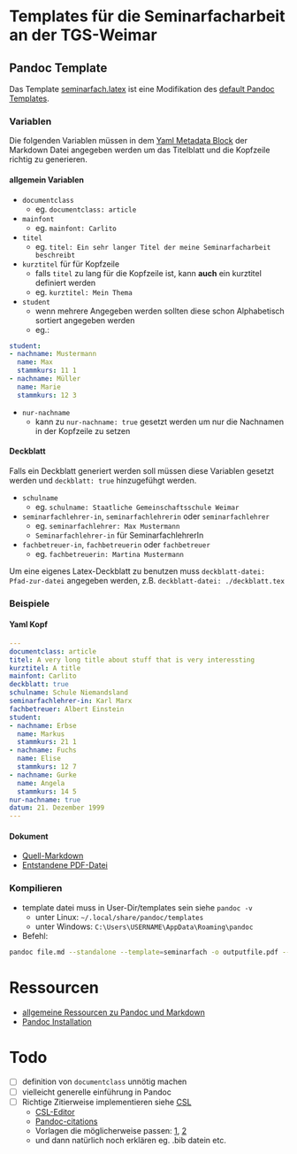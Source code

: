 # Templates für die Seminarfacharbeit an der TGS-Weimar

## Pandoc Template

Das Template [seminarfach.latex](https://gitlab.com/october32551/tgsw_semi/-/blob/main/templates/seminarfach.latex) ist eine Modifikation des [default Pandoc Templates](https://github.com/jgm/pandoc/blob/master/data/templates/default.latex).

### Variablen

Die folgenden Variablen müssen in dem [Yaml Metadata Block](https://pandoc.org/MANUAL.html#extension-yaml_metadata_block) der Markdown Datei angegeben werden um das Titelblatt und die Kopfzeile richtig zu generieren.

#### allgemein Variablen

+ `documentclass`
	+ eg. `documentclass: article`
+ `mainfont`
	+ eg. `mainfont: Carlito`
+ `titel`
	+ eg. `titel: Ein sehr langer Titel der meine Seminarfacharbeit beschreibt`
+ `kurztitel` für für Kopfzeile
	+ falls `titel` zu lang für die Kopfzeile ist, kann **auch** ein kurztitel definiert werden
	+ eg. `kurztitel: Mein Thema`
+ `student`
	+ wenn mehrere Angegeben werden sollten diese schon Alphabetisch sortiert angegeben werden
	+ eg.:

```yaml
student:
- nachname: Mustermann
  name: Max
  stammkurs: 11 1
- nachname: Müller
  name: Marie
  stammkurs: 12 3
```

+ `nur-nachname`
	+ kann zu `nur-nachname: true` gesetzt werden um nur die Nachnamen in der Kopfzeile zu setzen

#### Deckblatt

Falls ein Deckblatt generiert werden soll müssen diese Variablen gesetzt werden und `deckblatt: true` hinzugefühgt werden.

+ `schulname`
	+ eg. `schulname: Staatliche Gemeinschaftsschule Weimar`
+ `seminarfachlehrer-in`, `seminarfachlehrerin` oder `seminarfachlehrer`
	+ eg. `seminarfachlehrer: Max Mustermann`
	+ `Seminarfachlehrer-in` für SeminarfachlehrerIn
+ `fachbetreuer-in`, `fachbetreuerin` oder `fachbetreuer`
	+ eg. `fachbetreuerin: Martina Mustermann`

Um eine eigenes Latex-Deckblatt zu benutzen muss `deckblatt-datei: Pfad-zur-datei` angegeben werden, z.B. `deckblatt-datei: ./deckblatt.tex`

### Beispiele

#### Yaml Kopf

```yaml
---
documentclass: article
titel: A very long title about stuff that is very interessting
kurztitel: A title
mainfont: Carlito
deckblatt: true
schulname: Schule Niemandsland
seminarfachlehrer-in: Karl Marx
fachbetreuer: Albert Einstein
student:
- nachname: Erbse
  name: Markus
  stammkurs: 21 1
- nachname: Fuchs
  name: Elise
  stammkurs: 12 7
- nachname: Gurke
  name: Angela
  stammkurs: 14 5
nur-nachname: true
datum: 21. Dezember 1999
---
```

#### Dokument

+ [Quell-Markdown](Beispiele/example.md)
+ [Entstandene PDF-Datei](Beispiele/example.pdf)

### Kompilieren

+ template datei muss in User-Dir/templates sein siehe `pandoc -v`
	+ unter Linux: `~/.local/share/pandoc/templates`
	+ unter Windows: `C:\Users\USERNAME\AppData\Roaming\pandoc`
+ Befehl:

```bash
pandoc file.md --standalone --template=seminarfach -o outputfile.pdf --pdf-engine=xelatex
```

# Ressourcen

+ [allgemeine Ressourcen zu Pandoc und Markdown](https://baireuther.de/page/markdown/)
+ [Pandoc Installation](https://pandoc.org/installing.html)

# Todo

+ [ ] definition von `documentclass` unnötig machen 
+ [ ] vielleicht generelle einführung in Pandoc
+ [ ] Richtige Zitierweise implementieren siehe [CSL](https://github.com/citation-style-language/styles)
	+ [CSL-Editor](https://editor.citationstyles.org/about/)
	+ [Pandoc-citations](https://pandoc.org/MANUAL.html#citations)
	+ Vorlagen die möglicherweise passen: [1](https://editor.citationstyles.org/styleInfo/?styleId=http%3A%2F%2Fwww.zotero.org%2Fstyles%2Fneuroimaging-clinics-of-north-america), [2](https://editor.citationstyles.org/styleInfo/?styleId=http%3A%2F%2Fwww.zotero.org%2Fstyles%2Fbritish-journal-of-dermatology)
	+ und dann natürlich noch erklären eg. .bib datein etc.
